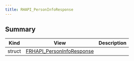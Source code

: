 ```yaml
---
title: RHAPI_PersonInfoResponse
---
```


## Summary
| Kind | View | Description |
|------|------|-------------|
|struct|[FRHAPI_PersonInfoResponse](/unreal-plugins/all/structfrhapi__personinforesponse/#structFRHAPI__PersonInfoResponse)||
